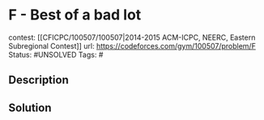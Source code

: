 # F - Best of a bad lot

contest: [[CFICPC/100507/100507|2014-2015 ACM-ICPC, NEERC, Eastern Subregional Contest]]
url: https://codeforces.com/gym/100507/problem/F
Status: #UNSOLVED
Tags: #

## Description

## Solution

